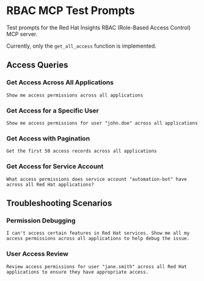 # RBAC MCP Test Prompts

Test prompts for the Red Hat Insights RBAC (Role-Based Access Control) MCP server.

Currently, only the `get_all_access` function is implemented.

## Access Queries

### Get Access Across All Applications
```
Show me access permissions across all applications
```

### Get Access for a Specific User
```
Show me access permissions for user "john.doe" across all applications
```

### Get Access with Pagination
```
Get the first 50 access records across all applications
```

### Get Access for Service Account
```
What access permissions does service account "automation-bot" have across all Red Hat applications?
```

## Troubleshooting Scenarios

### Permission Debugging
```
I can't access certain features in Red Hat services. Show me all my access permissions across all applications to help debug the issue.
```

### User Access Review
```
Review access permissions for user "jane.smith" across all Red Hat applications to ensure they have appropriate access.
```
